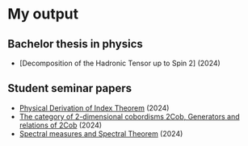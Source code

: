# My output
## Bachelor thesis in physics
- [Decomposition of the Hadronic Tensor up to Spin 2] (2024)
## Student seminar papers
- [Physical Derivation of Index Theorem](/Talk_Spin_Geometry.pdf) (2024)
- [The category of 2-dimensional cobordisms 2Cob, Generators and relations of 2Cob](/Talk_2DTQFT.pdf) (2024)
- [Spectral measures and Spectral Theorem](/Talk_SpectralTheory.pdf) (2024)
